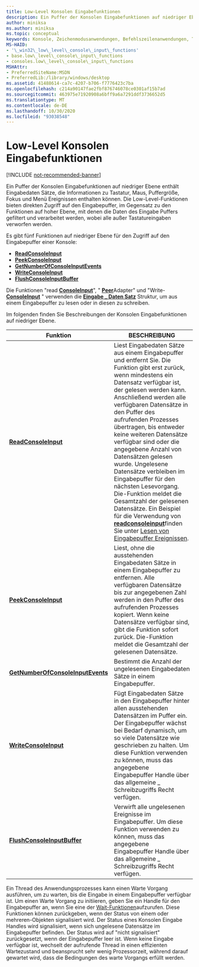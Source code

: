```yaml
---
title: Low-Level Konsolen Eingabefunktionen
description: Ein Puffer der Konsolen Eingabefunktionen auf niedriger Ebene enthält Eingabedaten Sätze, die Informationen zu Tastatur, Maus, Puffergröße, Fokus und Menü Ereignissen enthalten können.
author: miniksa
ms.author: miniksa
ms.topic: conceptual
keywords: Konsole, Zeichenmodusanwendungen, Befehlszeilenanwendungen, Terminalanwendungen, Konsolen-API
MS-HAID:
- '\_win32\_low\_level\_console\_input\_functions'
- base.low\_level\_console\_input\_functions
- consoles.low\_level\_console\_input\_functions
MSHAttr:
- PreferredSiteName:MSDN
- PreferredLib:/library/windows/desktop
ms.assetid: 41488614-ca7c-4207-b706-f7776423c7ba
ms.openlocfilehash: c214a90147fae2fbf876746078ce0301af15b7ad
ms.sourcegitcommit: 463975e71920908a6bff9a6a7291ddf3736652d5
ms.translationtype: MT
ms.contentlocale: de-DE
ms.lasthandoff: 10/30/2020
ms.locfileid: "93038548"
---
```

# <a name="low-level-console-input-functions"></a>Low-Level Konsolen Eingabefunktionen

[!INCLUDE [not-recommended-banner](./includes/not-recommended-banner.md)]

Ein Puffer der Konsolen Eingabefunktionen auf niedriger Ebene enthält Eingabedaten Sätze, die Informationen zu Tastatur, Maus, Puffergröße, Fokus und Menü Ereignissen enthalten können. Die Low-Level-Funktionen bieten direkten Zugriff auf den Eingabepuffer, im Gegensatz zu den Funktionen auf hoher Ebene, mit denen die Daten des Eingabe Puffers gefiltert und verarbeitet werden, wobei alle außer Tastatureingaben verworfen werden.

Es gibt fünf Funktionen auf niedriger Ebene für den Zugriff auf den Eingabepuffer einer Konsole:

- [**ReadConsoleInput**](readconsoleinput.md)
- [**PeekConsoleInput**](peekconsoleinput.md)
- [**GetNumberOfConsoleInputEvents**](getnumberofconsoleinputevents.md)
- [**WriteConsoleInput**](writeconsoleinput.md)
- [**FlushConsoleInputBuffer**](flushconsoleinputbuffer.md)

Die Funktionen "read [**ConsoleInput**](readconsoleinput.md)", " [**Peer**](peekconsoleinput.md)Adapter" und "Write- [**ConsoleInput**](writeconsoleinput.md) " verwenden die [**Eingabe \_ Daten Satz**](input-record-str.md) Struktur, um aus einem Eingabepuffer zu lesen oder in diesen zu schreiben.

Im folgenden finden Sie Beschreibungen der Konsolen Eingabefunktionen auf niedriger Ebene.

| Funktion | BESCHREIBUNG |
|-|-|
| [**ReadConsoleInput**](readconsoleinput.md) | Liest Eingabedaten Sätze aus einem Eingabepuffer und entfernt Sie. Die Funktion gibt erst zurück, wenn mindestens ein Datensatz verfügbar ist, der gelesen werden kann. Anschließend werden alle verfügbaren Datensätze in den Puffer des aufrufenden Prozesses übertragen, bis entweder keine weiteren Datensätze verfügbar sind oder die angegebene Anzahl von Datensätzen gelesen wurde. Ungelesene Datensätze verbleiben im Eingabepuffer für den nächsten Lesevorgang. Die-Funktion meldet die Gesamtzahl der gelesenen Datensätze. Ein Beispiel für die Verwendung von [**readconsoleinput**](readconsoleinput.md)finden Sie unter [Lesen von Eingabepuffer Ereignissen](reading-input-buffer-events.md). |
| [**PeekConsoleInput**](peekconsoleinput.md) | Liest, ohne die ausstehenden Eingabedaten Sätze in einem Eingabepuffer zu entfernen. Alle verfügbaren Datensätze bis zur angegebenen Zahl werden in den Puffer des aufrufenden Prozesses kopiert. Wenn keine Datensätze verfügbar sind, gibt die Funktion sofort zurück. Die-Funktion meldet die Gesamtzahl der gelesenen Datensätze. |
| [**GetNumberOfConsoleInputEvents**](getnumberofconsoleinputevents.md) | Bestimmt die Anzahl der ungelesenen Eingabedaten Sätze in einem Eingabepuffer. |
| [**WriteConsoleInput**](writeconsoleinput.md) | Fügt Eingabedaten Sätze in den Eingabepuffer hinter allen ausstehenden Datensätzen im Puffer ein. Der Eingabepuffer wächst bei Bedarf dynamisch, um so viele Datensätze wie geschrieben zu halten. Um diese Funktion verwenden zu können, muss das angegebene Eingabepuffer Handle über das allgemeine \_ Schreibzugriffs Recht verfügen. |
| [**FlushConsoleInputBuffer**](flushconsoleinputbuffer.md) | Verwirft alle ungelesenen Ereignisse im Eingabepuffer. Um diese Funktion verwenden zu können, muss das angegebene Eingabepuffer Handle über das allgemeine \_ Schreibzugriffs Recht verfügen. |

Ein Thread des Anwendungsprozesses kann einen Warte Vorgang ausführen, um zu warten, bis die Eingabe in einem Eingabepuffer verfügbar ist. Um einen Warte Vorgang zu initiieren, geben Sie ein Handle für den Eingabepuffer an, wenn Sie eine der [Wait-Funktionen](https://msdn.microsoft.com/library/windows/desktop/ms687069)aufzurufen. Diese Funktionen können zurückgeben, wenn der Status von einem oder mehreren-Objekten signalisiert wird. Der Status eines Konsolen Eingabe Handles wird signalisiert, wenn sich ungelesene Datensätze im Eingabepuffer befinden. Der Status wird auf "nicht signalisiert" zurückgesetzt, wenn der Eingabepuffer leer ist. Wenn keine Eingabe verfügbar ist, wechselt der aufrufende Thread in einen effizienten Wartezustand und beansprucht sehr wenig Prozessorzeit, während darauf gewartet wird, dass die Bedingungen des warte Vorgangs erfüllt werden.
